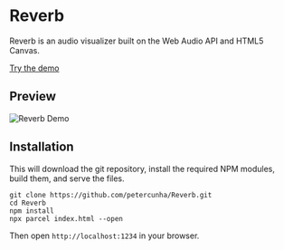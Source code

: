 # Reverb
Reverb is an audio visualizer built on the Web Audio API and HTML5 Canvas.

[Try the demo](https://reverb.surge.sh)

## Preview

![Reverb Demo](https://i.imgur.com/DbWyqZN.gif)

## Installation

This will download the git repository, install the required NPM modules, build them, and serve the files.

```
git clone https://github.com/petercunha/Reverb.git
cd Reverb
npm install
npx parcel index.html --open
```

Then open `http://localhost:1234` in your browser.
